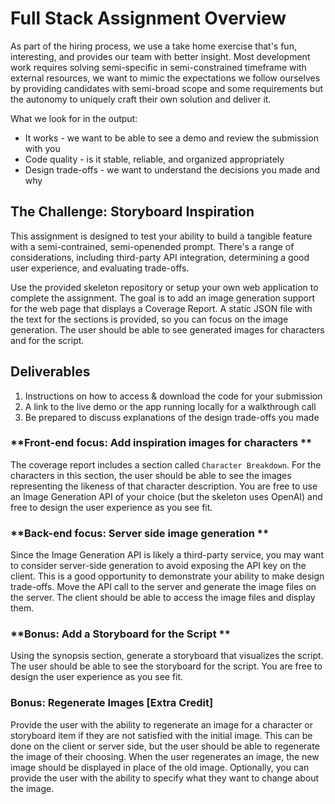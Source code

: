 # Full Stack Assignment Overview

As part of the hiring process, we use a take home exercise that's fun, interesting, and provides our team with better insight. Most development work requires solving semi-specific in semi-constrained timeframe with external resources, we want to mimic the expectations we follow ourselves by providing candidates with semi-broad scope and some requirements but the autonomy to uniquely craft their own solution and deliver it.

What we look for in the output:

- It works - we want to be able to see a demo and review the submission with you
- Code quality - is it stable, reliable, and organized appropriately
- Design trade-offs - we want to understand the decisions you made and why

## The Challenge: Storyboard Inspiration

This assignment is designed to test your ability to build a tangible feature with a semi-contrained, semi-openended prompt. There's a range of considerations, including third-party API integration, determining a good user experience, and evaluating trade-offs.

Use the provided skeleton repository or setup your own web application to complete the assignment. The goal is to add an image generation support for the web page that displays a Coverage Report. A static JSON file with the text for the sections is provided, so you can focus on the image generation. The user should be able to see generated images for characters and for the script.

## Deliverables

1. Instructions on how to access & download the code for your submission
2. A link to the live demo or the app running locally for a walkthrough call
3. Be prepared to discuss explanations of the design trade-offs you made

### **Front-end focus: Add inspiration images for characters **

The coverage report includes a section called `Character Breakdown`. For the characters in this section, the user should be able to see the images representing the likeness of that character description. You are free to use an Image Generation API of your choice (but the skeleton uses OpenAI) and free to design the user experience as you see fit.

### **Back-end focus: Server side image generation **

Since the Image Generation API is likely a third-party service, you may want to consider server-side generation to avoid exposing the API key on the client. This is a good opportunity to demonstrate your ability to make design trade-offs. Move the API call to the server and generate the image files on the server. The client should be able to access the image files and display them.

### **Bonus: Add a Storyboard for the Script **

Using the synopsis section, generate a storyboard that visualizes the script. The user should be able to see the storyboard for the script. You are free to design the user experience as you see fit.

### **Bonus: Regenerate Images [Extra Credit]**

Provide the user with the ability to regenerate an image for a character or storyboard item if they are not satisfied with the initial image. This can be done on the client or server side, but the user should be able to regenerate the image of their choosing. When the user regenerates an image, the new image should be displayed in place of the old image. Optionally, you can provide the user with the ability to specify what they want to change about the image.

